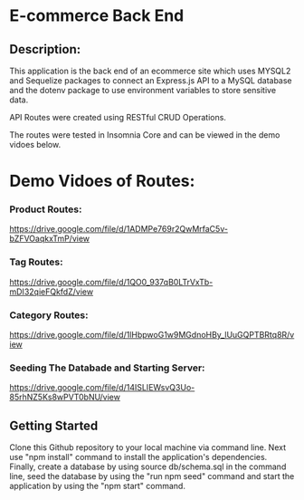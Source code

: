 # E-commerce Back End

## Description:

This application is the back end of an ecommerce site which uses MYSQL2 and Sequelize packages to connect an Express.js API to a MySQL database and the dotenv package to use environment variables to store sensitive data.

API Routes were created using RESTful CRUD Operations.

The routes were tested in Insomnia Core and can be viewed in the demo vidoes below.

# Demo Vidoes of Routes:

### Product Routes:

 https://drive.google.com/file/d/1ADMPe769r2QwMrfaC5v-bZFVOaqkxTmP/view

### Tag Routes: 

https://drive.google.com/file/d/1QO0_937qB0LTrVxTb-mDI32qieFQkfdZ/view

### Category Routes: 

https://drive.google.com/file/d/1lHbpwoG1w9MGdnoHBy_lUuGQPTBRtq8R/view

### Seeding The Databade and Starting Server:

https://drive.google.com/file/d/14ISLIEWsvQ3Uo-85rhNZ5Ks8wPVT0bNU/view

## Getting Started

Clone this Github repository to your local machine via command line. Next use "npm install" command to install the application's dependencies. Finally, create a database by using source db/schema.sql in the command line, seed the database by using the "run npm seed" command and start the application by using the "npm start" command.